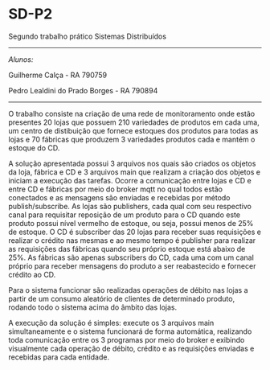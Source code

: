 # SD-P2
Segundo trabalho prático Sistemas Distribuídos

---

*Alunos:*

Guilherme Calça - RA 790759

Pedro Lealdini do Prado Borges - RA 790894

---

O trabalho consiste na criação de uma rede de monitoramento onde estão presentes 20 lojas que possuem 210 variedades de produtos em cada uma, um centro de distibuição que fornece estoques dos produtos para todas as lojas e 70 fábricas que produzem 3 variedades produtos cada e mantém o estoque do CD.

A solução apresentada possui 3 arquivos nos quais são criados os objetos da loja, fábrica e CD e 3 arquivos main que realizam a criação dos objetos e iniciam a execução das tarefas. Ocorre a comunicação entre lojas e CD e entre CD e fábricas por meio do broker mqtt no qual todos estão conectados e as mensagens são enviadas e recebidas por método publish/subscribe. As lojas são publishers, cada qual com seu respectivo canal para requisitar reposição de um produto para o CD quando este produto possui nível vermelho de estoque, ou seja, possui menos de 25% de estoque. O CD é subscriber das 20 lojas para receber suas requisições e realizar o crédito nas mesmas e ao mesmo tempo é publisher para realizar as requisições das fábricas quando seu próprio estoque está abaixo de 25%. As fábricas são apenas subscribers do CD, cada uma com um canal próprio para receber mensagens do produto a ser reabastecido e fornecer crédito ao CD.

Para o sistema funcionar são realizadas operações de débito nas lojas a partir de um consumo aleatório de clientes de determinado produto, rodando todo o sistema acima do âmbito das lojas.

A execução da solução é simples: execute os 3 arquivos main simultaneamente e o sistema funcionará de forma automática, realizando toda comunicação entre os 3 programas por meio do broker e exibindo visualmente cada operação de débito, crédito e as requisições enviadas e recebidas para cada entidade.

